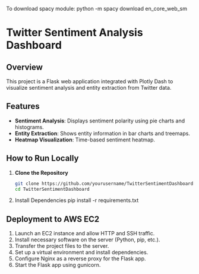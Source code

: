 

To download spacy module: 
python -m spacy download en_core_web_sm


# Twitter Sentiment Analysis Dashboard

## Overview
This project is a Flask web application integrated with Plotly Dash to visualize sentiment analysis and entity extraction from Twitter data.

## Features
- **Sentiment Analysis**: Displays sentiment polarity using pie charts and histograms.
- **Entity Extraction**: Shows entity information in bar charts and treemaps.
- **Heatmap Visualization**: Time-based sentiment heatmap.

## How to Run Locally
1. **Clone the Repository**
   ```bash
   git clone https://github.com/yourusername/TwitterSentimentDashboard.git
   cd TwitterSentimentDashboard
   
2. Install Dependencies 
pip install -r requirements.txt



## Deployment to AWS EC2

1. Launch an EC2 instance and allow HTTP and SSH traffic.
2. Install necessary software on the server (Python, pip, etc.).
3. Transfer the project files to the server.
4. Set up a virtual environment and install dependencies.
5. Configure Nginx as a reverse proxy for the Flask app.
6. Start the Flask app using gunicorn.


